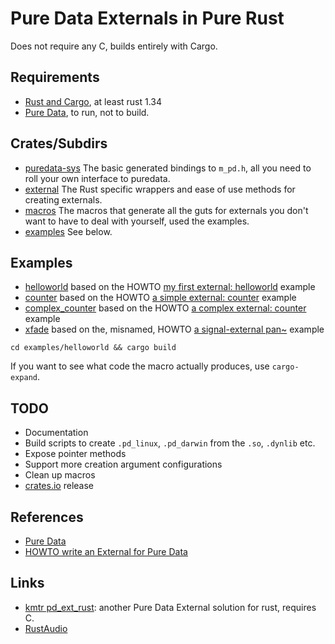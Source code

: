 # Pure Data Externals in Pure Rust

Does not require any C, builds entirely with Cargo.

## Requirements

* [Rust and Cargo](https://www.rust-lang.org/tools/install), at least rust 1.34
* [Pure Data](https://puredata.info), to run, not to build.

## Crates/Subdirs

* [puredata-sys](puredata-sys) The basic generated bindings to `m_pd.h`, all you need to roll your own interface to puredata.
* [external](external) The Rust specific wrappers and ease of use methods for creating externals.
* [macros](macros) The macros that generate all the guts for externals you don't want to have to deal with yourself, used the examples.
* [examples](examples) See below.

## Examples

* [helloworld](examples/helloworld/src/lib.rs) based on the HOWTO [my first external: helloworld](https://github.com/pure-data/externals-howto#my-first-external-helloworld) example
* [counter](examples/counter/src/lib.rs) based on the HOWTO [a simple external: counter](https://github.com/pure-data/externals-howto#a-simple-external-counter) example
* [complex_counter](examples/complex_counter/src/lib.rs) based on the HOWTO [a complex external: counter](https://github.com/pure-data/externals-howto#a-complex-external-counter) example
* [xfade](examples/xfade/src/lib.rs) based on the, misnamed, HOWTO [a signal-external pan~](https://github.com/pure-data/externals-howto#a-signal-external-pan) example

```
cd examples/helloworld && cargo build
```

If you want to see what code the macro actually produces, use `cargo-expand`.

## TODO

* Documentation
* Build scripts to create `.pd_linux`, `.pd_darwin` from the `.so`, `.dynlib` etc.
* Expose pointer methods
* Support more creation argument configurations
* Clean up macros
* [crates.io](https://crates.io/) release

## References

* [Pure Data](https://puredata.info)
* [HOWTO write an External for Pure Data](https://github.com/pure-data/externals-howto)

## Links

* [kmtr pd_ext_rust](https://github.com/kmtr/pd_ext_rust): another Pure Data External solution for rust, requires C.
* [RustAudio](https://github.com/RustAudio)
